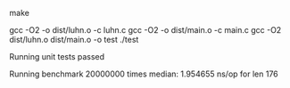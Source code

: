 


make


gcc -O2 -o dist/luhn.o -c luhn.c
gcc -O2 -o dist/main.o -c main.c 
gcc -O2 dist/luhn.o dist/main.o -o test
./test

Running unit tests 
passed

Running benchmark 20000000 times 
median: 1.954655 ns/op for len 176